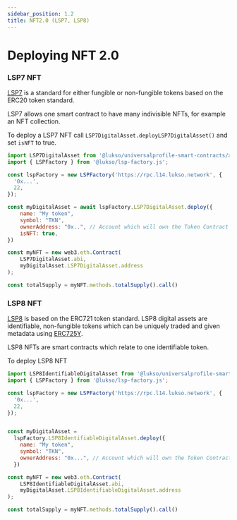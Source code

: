 ```yaml
---
sidebar_position: 1.2
title: NFT2.0 (LSP7, LSP8)
---
```


# Deploying NFT 2.0

### LSP7 NFT

[LSP7](https://github.com/lukso-network/LIPs/blob/main/LSPs/LSP-7-DigitalAsset.md) is a standard for either fungible or non-fungible tokens based on the ERC20 token standard.

LSP7 allows one smart contract to have many indivisible NFTs, for example an NFT collection.

To deploy a LSP7 NFT call `LSP7DigitalAsset.deployLSP7DigitalAsset()` and set `isNFT` to true.

```javascript
import LSP7DigitalAsset from '@lukso/universalprofile-smart-contracts/artifacts/LSP7DigitalAsset.json';
import { LSPFactory } from '@lukso/lsp-factory.js';

const lspFactory = new LSPFactory('https://rpc.l14.lukso.network', {
  '0x...',
  22,
});

const myDigitalAsset = await lspFactory.LSP7DigitalAsset.deploy({
    name: "My token",
    symbol: "TKN",
    ownerAddress: "0x..", // Account which will own the Token Contract
    isNFT: true,
})

const myNFT = new web3.eth.Contract(
    LSP7DigitalAsset.abi,
    myDigitalAsset.LSP7DigitalAsset.address
);

const totalSupply = myNFT.methods.totalSupply().call()
```

### LSP8 NFT

[LSP8](https://github.com/lukso-network/LIPs/blob/main/LSPs/LSP-8-IdentifiableDigitalAsset.md) is based on the ERC721 token standard. LSP8 digital assets are identifiable, non-fungible tokens which can be uniquely traded and given metadata using [ERC725Y](https://github.com/ethereum/EIPs/blob/master/EIPS/eip-725.md).

LSP8 NFTs are smart contracts which relate to one identifiable token.

To deploy LSP8 NFT

```javascript
import LSP8IdentifiableDigitalAsset from '@lukso/universalprofile-smart-contracts/artifacts/LSP8IdentifiableDigitalAsset.json';
import { LSPFactory } from '@lukso/lsp-factory.js';

const lspFactory = new LSPFactory('https://rpc.l14.lukso.network', {
  '0x...',
  22,
});


const myDigitalAsset =
  lspFactory.LSP8IdentifiableDigitalAsset.deploy({
    name: "My token",
    symbol: "TKN",
    ownerAddress: "0x...", // Account which will own the Token Contract
  })

const myNFT = new web3.eth.Contract(
    LSP8IdentifiableDigitalAsset.abi,
    myDigitalAsset.LSP8IdentifiableDigitalAsset.address
);

const totalSupply = myNFT.methods.totalSupply().call()
```
